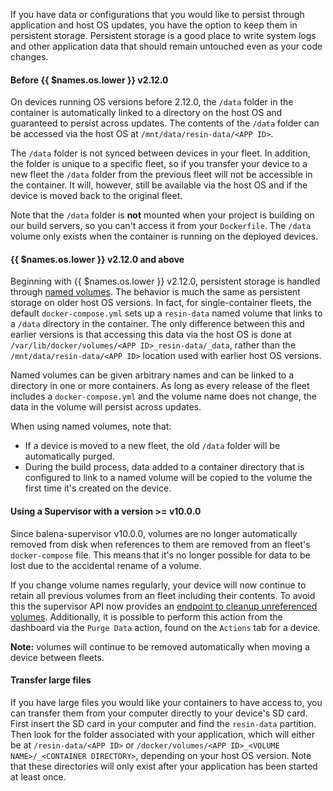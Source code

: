 If you have data or configurations that you would like to persist through application and host OS updates, you have the option to keep them in persistent storage. Persistent storage is a good place to write system logs and other application data that should remain untouched even as your code changes.

#### Before {{ $names.os.lower }} v2.12.0

On devices running OS versions before 2.12.0, the `/data` folder in the container is automatically linked to a directory on the host OS and guaranteed to persist across updates. The contents of the `/data` folder can be accessed via the host OS at `/mnt/data/resin-data/<APP ID>`.

The `/data` folder is not synced between devices in your fleet. In addition, the folder is unique to a specific fleet, so if you transfer your device to a new fleet the `/data` folder from the previous fleet will not be accessible in the container. It will, however, still be available via the host OS and if the device is moved back to the original fleet.

Note that the `/data` folder is **not** mounted when your project is building on our build servers, so you can't access it from your `Dockerfile`. The `/data` volume only exists when the container is running on the deployed devices.

#### {{ $names.os.lower }} v2.12.0 and above

Beginning with {{ $names.os.lower }} v2.12.0, persistent storage is handled through [named volumes][multicontainer]. The behavior is much the same as persistent storage on older host OS versions. In fact, for single-container fleets, the default `docker-compose.yml` sets up a `resin-data` named volume that links to a `/data` directory in the container. The only difference between this and earlier versions is that accessing this data via the host OS is done at `/var/lib/docker/volumes/<APP ID>_resin-data/_data`, rather than the `/mnt/data/resin-data/<APP ID>` location used with earlier host OS versions.

Named volumes can be given arbitrary names and can be linked to a directory in one or more containers. As long as every release of the fleet includes a `docker-compose.yml` and the volume name does not change, the data in the volume will persist across updates.

When using named volumes, note that:

- If a device is moved to a new fleet, the old `/data` folder will be automatically purged.
- During the build process, data added to a container directory that is configured to link to a named volume will be copied to the volume the first time it's created on the device.

#### Using a Supervisor with a version >= v10.0.0

Since balena-supervisor v10.0.0, volumes are no longer automatically removed from disk when references to them are removed from an fleet's `docker-compose` file. This means that it's no longer possible for data to be lost due to the accidental rename of a volume.

If you change volume names regularly, your device will now continue to retain all previous volumes from an fleet including their contents. To avoid this the supervisor API now provides an [endpoint to cleanup unreferenced volumes](https://www.balena.io/docs/reference/supervisor/supervisor-api/#cleanup-volumes-with-no-references). Additionally, it is possible to perform this action from the dashboard via the `Purge Data` action, found on the `Actions` tab for a device.

**Note:** volumes will continue to be removed automatically when moving a device between fleets.

#### Transfer large files

If you have large files you would like your containers to have access to, you can transfer them from your computer directly to your device's SD card. First insert the SD card in your computer and find the `resin-data` partition. Then look for the folder associated with your application, which will either be at `/resin-data/<APP ID>` or `/docker/volumes/<APP ID>_<VOLUME NAME>/_<CONTAINER DIRECTORY>`, depending on your host OS version. Note that these directories will only exist after your application has been started at least once.

[multicontainer]: /learn/develop/multicontainer/#named-volumes
